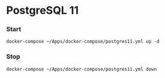 # PostgreSQL 11
### Start
```
docker-compose ~/Apps/docker-compose/postgres11.yml up -d
```
### Stop
```
docker-compose ~/Apps/docker-compose/postgres11.yml down
```